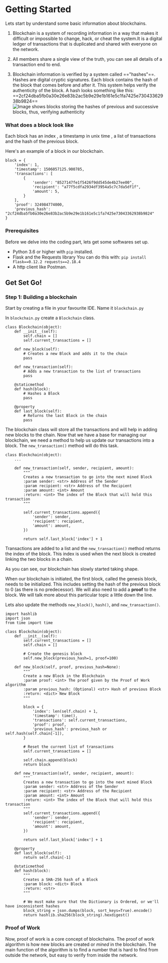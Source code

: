 
# Getting Started

Lets start by understand some basic information about blockchains.

  1. Blockchain is a system of recording information in a way that makes it difficult or impossible to change, hack, or cheat the system.It is a digital ledger of transactions that is duplicated and shared with everyone on the network.

  2. All members share a single view of the truth, you can see all details of a transaction end to end.

  3. Blockchain information is verified by a system called =="hashes"==. Hashes are digital cryptic signatures. Each block contains the hash of the block that comes before and after it. This system helps verify the authenticity of the block.
  A hash looks something like this: ==2cf24dba5fb0a30e26e83b2ac5b9e29e1b161e5c1fa7425e73043362938b9824==
  ![Image shows blocks storing the hashes of previous and successive blocks, thus, verifying authenticity](C:\Users\JAHNAVI\Desktop\Project\Blocks&Hashes.jpg)


### What does a block look like

Each block has an index , a timestamp in unix time , a list of transactions and the hash of the previous block.

Here's an example of a block in our blockchain.
```
block = {
    'index': 1,
    'timestamp': 1506057125.900785,
    'transactions': [
        {
            'sender': "8527147fe1f5426f9dd545de4b27ee00",
            'recipient': "a77f5cdfa2934df3954a5c7c7da5df1f",
            'amount': 5,
        }
    ],
    'proof': 324984774000,
    'previous_hash': "2cf24dba5fb0a30e26e83b2ac5b9e29e1b161e5c1fa7425e73043362938b9824"
}
```
 ### Prerequisites 

Before we delve into the coding part, lets get some softwares set up.
  - Python 3.6 or higher with `pip` installed.
  - Flask and the Requests library
    You can do this with:
     ``pip install Flask==0.12.2 requests==2.18.4``
  - A http client like Postman.


## Get Set Go!
### Step 1: Building a blockchain
Start by creating a file in your favourite IDE. Name it `blockchain.py`

In `blockchain.py` create a `Blockchain` class.

```
class Blockchain(object):
    def __init__(self):
        self.chain = []
        self.current_transactions = []
        
    def new_block(self):
        # Creates a new Block and adds it to the chain
        pass
    
    def new_transaction(self):
        # Adds a new transaction to the list of transactions
        pass
    
    @staticmethod
    def hash(block):
        # Hashes a Block
        pass

    @property
    def last_block(self):
        # Returns the last Block in the chain
        pass
```
The blockchain class will store all the transactions and will help in adding new blocks to the chain.
Now that we have a base for managing our blockchain, we need a method to help us update our transactions into a block. The `new_transaction()` method will do this task.

```
class Blockchain(object):
    ...
    
    def new_transaction(self, sender, recipient, amount):
        """
        Creates a new transaction to go into the next mined Block
        :param sender: <str> Address of the Sender
        :param recipient: <str> Address of the Recipient
        :param amount: <int> Amount
        :return: <int> The index of the Block that will hold this transaction
        """

        self.current_transactions.append({
            'sender': sender,
            'recipient': recipient,
            'amount': amount,
        })

        return self.last_block['index'] + 1
```

Transactions are added to a list and the `new_transaction()` method returns the index of the block. This index is used when the next block is created linking the two blocks in a chain.

As you can see, our blockchain has slowly started taking shape.

When our blockchain is initiated, the first block, called the genesis block, needs to be initialized. This includes setting the hash of the previous block to 0 (as there is no predecessor). We will also need to add a **proof** to the block. We will talk more about this particular topic a little down the line.

Lets also update the methods `new_block()`, `hash()`, and `new_transaction()`.
```
import hashlib
import json
from time import time

class Blockchain(object):
    def __init__(self):
        self.current_transactions = []
        self.chain = []

        # Create the genesis block
        self.new_block(previous_hash=1, proof=100)

    def new_block(self, proof, previous_hash=None):
        """
        Create a new Block in the Blockchain
        :param proof: <int> The proof given by the Proof of Work algorithm
        :param previous_hash: (Optional) <str> Hash of previous Block
        :return: <dict> New Block
        """

        block = {
            'index': len(self.chain) + 1,
            'timestamp': time(),
            'transactions': self.current_transactions,
            'proof': proof,
            'previous_hash': previous_hash or self.hash(self.chain[-1]),
        }

        # Reset the current list of transactions
        self.current_transactions = []

        self.chain.append(block)
        return block

    def new_transaction(self, sender, recipient, amount):
        """
        Creates a new transaction to go into the next mined Block
        :param sender: <str> Address of the Sender
        :param recipient: <str> Address of the Recipient
        :param amount: <int> Amount
        :return: <int> The index of the Block that will hold this transaction
        """
        self.current_transactions.append({
            'sender': sender,
            'recipient': recipient,
            'amount': amount,
        })

        return self.last_block['index'] + 1

    @property
    def last_block(self):
        return self.chain[-1]

    @staticmethod
    def hash(block):
        """
        Creates a SHA-256 hash of a Block
        :param block: <dict> Block
        :return: <str>
        """

        # We must make sure that the Dictionary is Ordered, or we'll have inconsistent hashes
        block_string = json.dumps(block, sort_keys=True).encode()
        return hashlib.sha256(block_string).hexdigest()
```

### Proof of Work
Now, proof of work is a core concept of blockchains. The proof of work algorithm is how new blocks are created or _mined_ in the blockchain. The main function of the algorithm is to find a number that is hard to find from outside the network, but easy to verify from inside the network.

